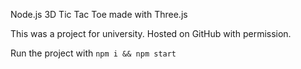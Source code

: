 Node.js 3D Tic Tac Toe made with Three.js

This was a project for university. Hosted on GitHub with permission.

Run the project with `npm i && npm start`